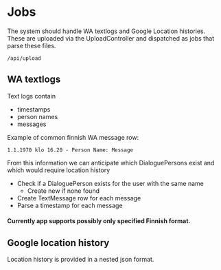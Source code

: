 # Jobs

The system should handle WA textlogs
and Google Location histories.
These are uploaded via the UploadController
and dispatched as jobs that parse these files.

`/api/upload`


## WA textlogs

Text logs contain 

* timestamps
* person names
* messages

Example of common finnish WA message row:

`1.1.1970 klo 16.20 - Person Name: Message`

From this information we can anticipate
which DialoguePersons exist and which would require
location history

* Check if a DialoguePerson exists for the user with the same name
    * Create new if none found
* Create TextMessage row for each message
* Parse a timestamp for each message

#### Currently app supports possibly only specified Finnish format. 

## Google location history

Location history is provided in a nested json format.
